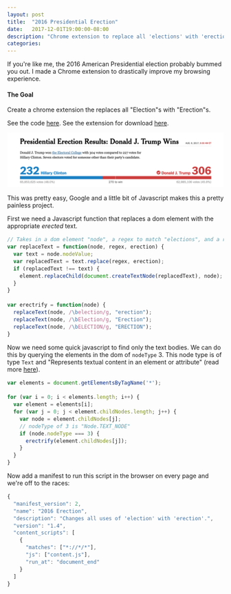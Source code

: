 ```yaml
---
layout: post
title:  "2016 Presidential Erection"
date:   2017-12-01T19:00:00-08:00
description: "Chrome extension to replace all 'elections' with 'erections'"
categories:
---
```


If you're like me, the 2016 American Presidential election probably bummed you out. I made a Chrome extension to drastically improve my browsing experience.

#### The Goal

Create a chrome extension the replaces all "Election"s with "Erection"s.

See the code [here](https://github.com/pjskennedy/2016-presidential-erection).
See the extension for download [here](https://chrome.google.com/webstore/detail/2016-erection/pgnkdnfoandiffjncfedalpjflldhfed).

<img src="/assets/images/presidential-election/screenshot.png" style="max-width: 100%;">

This was pretty easy, Google and a little bit of Javascript makes this a pretty painless project.

First we need a Javascript function that replaces a dom element with the appropriate _erected_ text.

```js
// Takes in a dom element "node", a regex to match "elections", and a replacement text of "erections"
var replaceText = function(node, regex, erection) {
  var text = node.nodeValue;
  var replacedText = text.replace(regex, erection);
  if (replacedText !== text) {
    element.replaceChild(document.createTextNode(replacedText), node);
  }
}

var erectrify = function(node) {
  replaceText(node, /\belection/g, "erection");
  replaceText(node, /\bElection/g, "Erection");
  replaceText(node, /\bELECTION/g, "ERECTION");
}
```

Now we need some quick javascript to find only the text bodies. We can do this by querying the elements in the dom of `nodeType` 3. This node type is of type `Text` and "Represents textual content in an element or attribute" (read more [here](https://www.w3schools.com/jsref/prop_node_nodetype.asp)).

```js
var elements = document.getElementsByTagName('*');

for (var i = 0; i < elements.length; i++) {
  var element = elements[i];
  for (var j = 0; j < element.childNodes.length; j++) {
    var node = element.childNodes[j];
    // nodeType of 3 is "Node.TEXT_NODE"
    if (node.nodeType === 3) {
      erectrify(element.childNodes[j]);
    }
  }
}
```

Now add a manifest to run this script in the browser on every page and we're off to the races:

```js
{
  "manifest_version": 2,
  "name": "2016 Erection",
  "description": "Changes all uses of 'election' with 'erection'.",
  "version": "1.4",
  "content_scripts": [
    {
      "matches": ["*://*/*"],
      "js": ["content.js"],
      "run_at": "document_end"
    }
  ]
}
```
